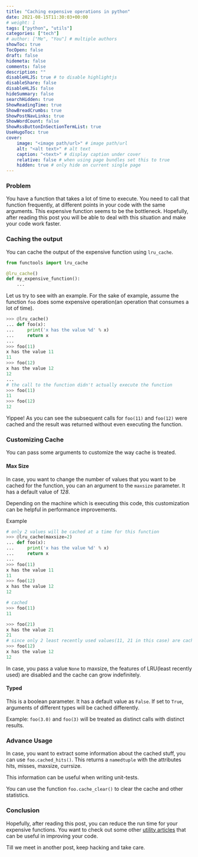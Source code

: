 ```yaml
---
title: "Caching expensive operations in python"
date: 2021-08-15T11:30:03+00:00
# weight: 1
tags: ["python", "utils"]
categories: ["tech"]
# author: ["Me", "You"] # multiple authors
showToc: true
TocOpen: false
draft: false
hidemeta: false
comments: false
description: ""
disableHLJS: true # to disable highlightjs
disableShare: false
disableHLJS: false
hideSummary: false
searchHidden: true
ShowReadingTime: true
ShowBreadCrumbs: true
ShowPostNavLinks: true
ShowWordCount: false
ShowRssButtonInSectionTermList: true
UseHugoToc: true
cover:
    image: "<image path/url>" # image path/url
    alt: "<alt text>" # alt text
    caption: "<text>" # display caption under cover
    relative: false # when using page bundles set this to true
    hidden: true # only hide on current single page
---
```

### Problem
You have a function that takes a lot of time to execute. You need to call that function frequently, at different points in your code with the same arguments. This expensive function seems to be the bottleneck. Hopefully, after reading this post you will be able to deal with this situation and make your code work faster.

### Caching the output
You can cache the output of the expensive function using `lru_cache`.
```python
from functools import lru_cache

@lru_cache()
def my_expensive_function():
    ...
```

Let us try to see with an example. For the sake of example, assume the function `foo` does some expensive operation(an operation that consumes a lot of time).

```python
>>> @lru_cache()
... def foo(x):
...     print('x has the value %d' % x)
...     return x
... 
>>> foo(11)
x has the value 11
11
>>> foo(12)
x has the value 12
12
...
# the call to the function didn't actually execute the function
>>> foo(11)
11
>>> foo(12)
12
```
Yippee! As you can see the subsequent calls for `foo(11)` and `foo(12)` were cached and the result was returned without even executing the function.

### Customizing Cache
You can pass some arguments to customize the way cache is treated.

#### Max Size
In case, you want to change the number of values that you want to be cached for the function, you can an argument to the `maxsize` parameter. It has a default value of _128_.

Depending on the machine which is executing this code, this customization can be helpful in performance improvements.

Example
```python
# only 2 values will be cached at a time for this function
>>> @lru_cache(maxsize=2)
... def foo(x):
...     print('x has the value %d' % x)
...     return x
... 
>>> foo(11)
x has the value 11
11
>>> foo(12)
x has the value 12
12

# cached
>>> foo(11)
11

>>> foo(21)
x has the value 21
21
# since only 2 least recently used values(11, 21 in this case) are cached, this is calculated again
>>> foo(12)
x has the value 12
12
```
In case, you pass a value `None` to maxsize, the features of LRU(least recently used) are disabled and the cache can grow indefinitely.

#### Typed
This is a boolean parameter. It has a default value as `False`. If set to `True`, arguments of different types will be cached differently.

Example: `foo(3.0)` and `foo(3)` will be treated as distinct calls with distinct results.

### Advance Usage
In case, you want to extract some information about the cached stuff, you can use `foo.cached_hits()`. This returns a `namedtuple` with the attributes hits, misses, maxsize, currsize.

This information can be useful when writing unit-tests.

You can use the function `foo.cache_clear()` to clear the cache and other statistics.

### Conclusion
Hopefully, after reading this post, you can reduce the run time for your expensive functions. You want to check out some other [utility articles](/tags/utils) that can be useful in improving your code.

Till we meet in another post, keep hacking and take care.